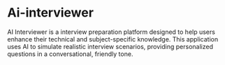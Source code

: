 # Ai-interviewer
AI Interviewer is a interview preparation platform designed to help users enhance their technical and subject-specific knowledge. This application uses AI to simulate realistic interview scenarios, providing personalized questions in a conversational, friendly tone.
